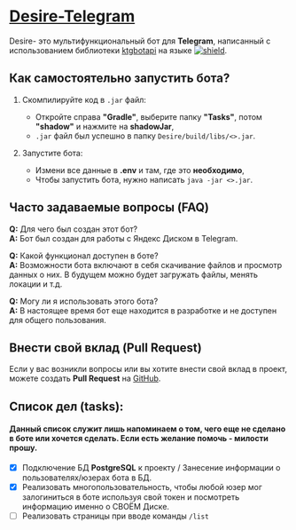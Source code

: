 # [Desire-Telegram](https://github.com/bbroklyn/Desire-Telegram)

Desire- это мультифункциональный бот для **Telegram**, написанный с использованием библиотеки [ktgbotapi](https://github.com/InsanusMokrassar/ktgbotapi) на языке [![shield](https://img.shields.io/badge/100%25-kotlin-blue.svg)](https://kotlinlang.org/).


## Как самостоятельно запустить бота?

1. Скомпилируйте код в `.jar` файл:
   -  Откройте справа **"Gradle"**, выберите папку **"Tasks"**, потом **"shadow"** и нажмите на **shadowJar**,
   - `.jar` файл был успешно в папку `Desire/build/libs/<>.jar`.
 
2. Запустите бота:
   - Измени все данные в **.env** и там, где это **необходимо**,
   - Чтобы запустить бота, нужно написать `java -jar <>.jar`.
 
    

## Часто задаваемые вопросы (FAQ)

**Q:** Для чего был создан этот бот?  
**A:** Бот был создан для работы с Яндекс Диском в Telegram.

**Q:** Какой функционал доступен в боте?  
**A:** Возможности бота включают в себя скачивание файлов и просмотр данных о них. В будущем можно будет загружать файлы, менять локации и т.д.

**Q:** Могу ли я использовать этого бота?  
**A:** В настоящее время бот еще находится в разработке и не доступен для общего пользования.

## Внести свой вклад (Pull Request)
Если у вас возникли вопросы или вы хотите внести свой вклад в проект, можете создать **Pull Request** на [GitHub](https://github.com/bbroklyn/Desire-Telegram/pulls).

## Список дел (tasks):
#### Данный список служит лишь напоминаем о том, чего еще не сделано в боте или хочется сделать. Если есть желание помочь - милости прошу.
- [x] Подключение БД **PostgreSQL** к проекту / Занесение информации о пользователях/юзерах бота в БД.
- [x] Реализовать многопользовательность, чтобы любой юзер мог залогиниться в боте используя свой токен и посмотреть информацию именно о СВОЁМ Диске.
- [ ] Реализовать страницы при вводе команды `/list   `